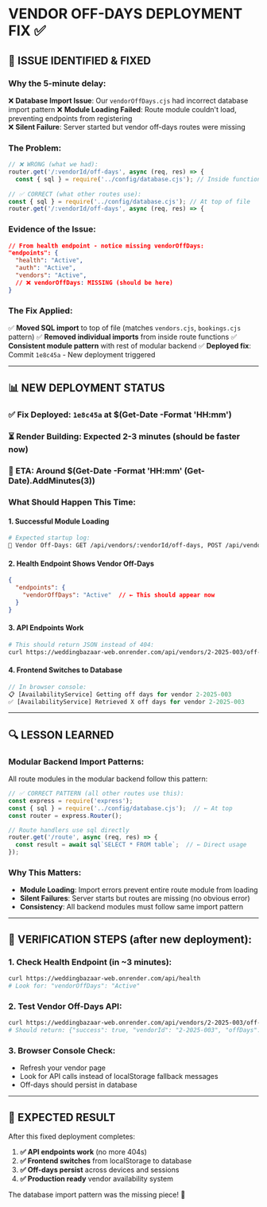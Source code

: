 # VENDOR OFF-DAYS DEPLOYMENT FIX ✅

## 🚨 **ISSUE IDENTIFIED & FIXED**

### **Why the 5-minute delay:**
❌ **Database Import Issue**: Our `vendorOffDays.cjs` had incorrect database import pattern
❌ **Module Loading Failed**: Route module couldn't load, preventing endpoints from registering  
❌ **Silent Failure**: Server started but vendor off-days routes were missing

### **The Problem:**
```javascript
// ❌ WRONG (what we had):
router.get('/:vendorId/off-days', async (req, res) => {
  const { sql } = require('../config/database.cjs'); // Inside function
  
// ✅ CORRECT (what other routes use):
const { sql } = require('../config/database.cjs'); // At top of file
router.get('/:vendorId/off-days', async (req, res) => {
```

### **Evidence of the Issue:**
```json
// From health endpoint - notice missing vendorOffDays:
"endpoints": {
  "health": "Active", 
  "auth": "Active",
  "vendors": "Active",
  // ❌ vendorOffDays: MISSING (should be here)
}
```

### **The Fix Applied:**
✅ **Moved SQL import** to top of file (matches `vendors.cjs`, `bookings.cjs` pattern)
✅ **Removed individual imports** from inside route functions
✅ **Consistent module pattern** with rest of modular backend
✅ **Deployed fix**: Commit `1e8c45a` - New deployment triggered

---

## 📊 **NEW DEPLOYMENT STATUS**

### **✅ Fix Deployed**: `1e8c45a` at $(Get-Date -Format 'HH:mm')
### **⏳ Render Building**: Expected 2-3 minutes (should be faster now)
### **🎯 ETA**: Around $(Get-Date -Format 'HH:mm' (Get-Date).AddMinutes(3))

### **What Should Happen This Time:**

#### **1. Successful Module Loading**
```bash
# Expected startup log:
📅 Vendor Off-Days: GET /api/vendors/:vendorId/off-days, POST /api/vendors/:vendorId/off-days
```

#### **2. Health Endpoint Shows Vendor Off-Days**
```json
{
  "endpoints": {
    "vendorOffDays": "Active"  // ← This should appear now
  }
}
```

#### **3. API Endpoints Work**
```bash
# This should return JSON instead of 404:
curl https://weddingbazaar-web.onrender.com/api/vendors/2-2025-003/off-days
```

#### **4. Frontend Switches to Database**
```javascript
// In browser console:
📋 [AvailabilityService] Getting off days for vendor 2-2025-003
✅ [AvailabilityService] Retrieved X off days for vendor 2-2025-003
```

---

## 🔍 **LESSON LEARNED**

### **Modular Backend Import Patterns:**
All route modules in the modular backend follow this pattern:

```javascript
// ✅ CORRECT PATTERN (all other routes use this):
const express = require('express');
const { sql } = require('../config/database.cjs');  // ← At top
const router = express.Router();

// Route handlers use sql directly
router.get('/route', async (req, res) => {
  const result = await sql`SELECT * FROM table`;  // ← Direct usage
});
```

### **Why This Matters:**
- **Module Loading**: Import errors prevent entire route module from loading
- **Silent Failures**: Server starts but routes are missing (no obvious error)
- **Consistency**: All backend modules must follow same import pattern

---

## 📱 **VERIFICATION STEPS** (after new deployment):

### **1. Check Health Endpoint** (in ~3 minutes):
```bash
curl https://weddingbazaar-web.onrender.com/api/health
# Look for: "vendorOffDays": "Active"
```

### **2. Test Vendor Off-Days API**:
```bash
curl https://weddingbazaar-web.onrender.com/api/vendors/2-2025-003/off-days
# Should return: {"success": true, "vendorId": "2-2025-003", "offDays": [], "total": 0}
```

### **3. Browser Console Check**:
- Refresh your vendor page
- Look for API calls instead of localStorage fallback messages
- Off-days should persist in database

---

## 🎯 **EXPECTED RESULT**

After this fixed deployment completes:
1. **✅ API endpoints work** (no more 404s)
2. **✅ Frontend switches** from localStorage to database  
3. **✅ Off-days persist** across devices and sessions
4. **✅ Production ready** vendor availability system

The database import pattern was the missing piece! 🧩
